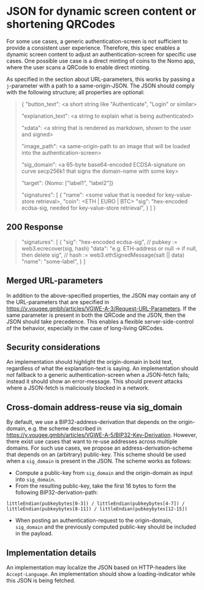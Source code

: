 # JSON for dynamic screen content or shortening QRCodes

For some use cases, a generic authentication-screen is not sufficient to provide a consistent user experience.
Therefore, this spec enables a dynamic screen content to adjust an authentication-screen for specific use cases.
One possible use case is a direct minting of coins to the Nomo app, where the user scans a QRCode to enable direct minting.

As specified in the section about URL-parameters, this works by passing a `j`\-parameter with a path to a same-origin-JSON.
The JSON should comply with the following structure; all properties are optional:

> {
> "button_text": \<a short string like "Authenticate", "Login" or similar\>
>
> "explanation_text": \<a string to explain what is being authenticated\>
>
> "xdata": \<a string that is rendered as markdown, shown to the user and signed\>
>
> "image_path": \<a same-origin-path to an image that will be loaded into the authentication-screen\>
>
> "sig_domain": \<a 65-byte base64-encoded ECDSA-signature on curve secp256k1 that signs the domain-name with some key\>
>
> "target": {Nomo: ["label1", "label2"]}
>
> "signatures": [
> {
> "name": \<some value that is needed for key-value-store retrieval\>,
> "coin": \<ETH \| EURO \| BTC\>
> "sig": "hex-encoded ecdsa-sig, needed for key-value-store retrieval",
> }
> ]
> }

## 200 Response

> "signatures":  [
> {
> "sig": "hex-encoded ecdsa-sig", // pubkey := web3.ecrecover(sig, hash)
> "data": "e.g. ETH-address or null -\> if null, then delete sig", // hash := web3.ethSignedMessage(salt \|\| data)
> "name": "some-label",
> }
> ]

## Merged URL-parameters

In addition to the above-specified properties, the JSON may contain any of the URL-parameters that are specified in <https://y.vougee.gmbh/articles/VGWE-A-3/Request-URL-Parameters>. If the same parameter is present in both the QRCode and the JSON, then the JSON should take precedence. This enables a flexible server-side-control of the behavior, especially in the case of long-living QRCodes.

## Security considerations

An implementation should highlight the origin-domain in bold text, regardless of what the explanation-text is saying.
An implementation should *not* fallback to a generic authentication-screen when a JSON-fetch fails; instead it should show an error-message. This should prevent attacks where a JSON-fetch is maliciously blocked in a network.

## Cross-domain address-reuse via sig_domain

By default, we use a BIP32-address-derivation that depends on the origin-domain, e.g. the scheme described in <https://y.vougee.gmbh/articles/VGWE-A-5/BIP32-Key-Derivation>.
However, there exist use cases that want to re-use addresses across multiple domains. For such use cases, we propose an address-derivation-scheme that depends on an (arbitrary) public-key.
This scheme should be used when a `sig_domain` is present in the JSON.
The scheme works as follows:

* Compute a public-key from `sig_domain` and the origin-domain as input into `sig_domain`.
* From the resulting public-key, take the first 16 bytes to form the following BIP32-derivation-path:

`littleEndian(pubkeybytes[0-3]) / littleEndian(pubkeybytes[4-7]) / littleEndian(pubkeybytes[8-11]) / littleEndian(pubkeybytes[12-15])`

* When posting an authentication-request to the origin-domain, `sig_domain` and the previously computed public-key should be included in the payload.

## Implementation details

An implementation may localize the JSON based on HTTP-headers like `Accept-Language`.
An implementation should show a loading-indicator while this JSON is being fetched.
